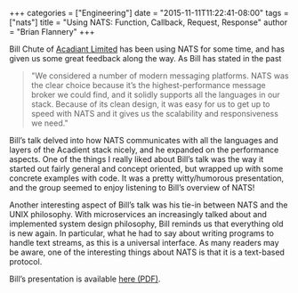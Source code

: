 +++
categories = ["Engineering"]
date = "2015-11-11T11:22:41-08:00"
tags = ["nats"]
title = "Using NATS: Function, Callback, Request, Response"
author = "Brian Flannery"
+++

Bill Chute of [Acadiant Limited](http://www.acadiant.com/) has been using NATS for some time, and has given us some great feedback along the way. As Bill has stated in the past

>"We considered a number of modern messaging platforms. NATS was the clear choice because it’s the highest-performance message broker we could find, and it solidly supports all the languages in our stack. Because of its clean design, it was easy for us to get up to speed with NATS and it gives us the scalability and responsiveness we need."

Bill’s talk delved into how NATS communicates with all the languages and layers of the Acadient stack nicely, and he expanded on the performance aspects. One of the things I really liked about Bill’s talk was the way it started out fairly general and concept oriented, but wrapped up with some concrete examples with code. It was a pretty witty/humorous presentation, and the group seemed to enjoy listening to Bill’s overview of NATS!

Another interesting aspect of Bill’s talk was his tie-in between NATS and the UNIX philosophy. With microservices an increasingly talked about and implemented system design philosophy, Bill reminds us that everything old is new again. In particular, what he had to say about writing programs to handle text streams, as this is a universal interface. As many readers may be aware, one of the interesting things about NATS is that it is a text-based protocol.

Bill’s presentation is available [here (PDF)](http://acadiant.com/NATSLondon2015.pdf).

